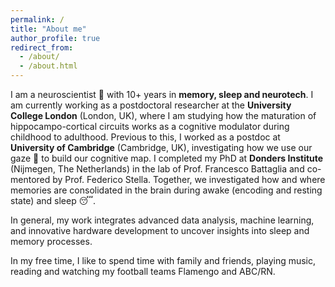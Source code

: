 ```yaml
---
permalink: /
title: "About me"
author_profile: true
redirect_from: 
  - /about/
  - /about.html
---
```


I am a neuroscientist 🧠 with 10+ years in **memory, sleep and neurotech**. I am currently working as a postdoctoral researcher at the **University College London** (London, UK), where I am studying how the maturation of hippocampo-cortical circuits works as a cognitive modulator during childhood to adulthood. Previous to this, I worked as a postdoc at **University of Cambridge** (Cambridge, UK), investigating how we use our gaze 👀 to build our cognitive map. I completed my PhD at **Donders Institute** (Nijmegen, The Netherlands) in the lab of Prof. Francesco Battaglia and co-mentored by Prof. Federico Stella. Together, we investigated how and where memories are consolidated in the brain during awake (encoding and resting state) and sleep 😴. 

In general, my work integrates advanced data analysis, machine learning, and innovative hardware development to uncover insights into sleep and memory processes. 

In my free time, I like to spend time with family and friends, playing music, reading and watching my football teams Flamengo and ABC/RN.
